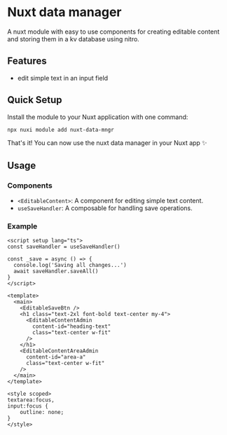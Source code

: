 <!--
Get your module up and running quickly.

Find and replace all on all files (CMD+SHIFT+F):
- Name: My Module
- Package name: my-module
- Description: My new Nuxt module
-->

# Nuxt data manager

A nuxt module with easy to use components for creating editable content and storing them in a kv database using nitro.

## Features

- edit simple text in an input field

## Quick Setup

Install the module to your Nuxt application with one command:

```bash
npx nuxi module add nuxt-data-mngr
```

That's it! You can now use the nuxt data manager in your Nuxt app ✨


## Usage

### Components

- `<EditableContent>`: A component for editing simple text content.
- `useSaveHandler`: A composable for handling save operations.

### Example

```vue
<script setup lang="ts">
const saveHandler = useSaveHandler()

const _save = async () => {
  console.log('Saving all changes...')
  await saveHandler.saveAll()
}
</script>

<template>
  <main>
    <EditableSaveBtn />
    <h1 class="text-2xl font-bold text-center my-4">
      <EditableContentAdmin
        content-id="heading-text"
        class="text-center w-fit"
      />
    </h1>
    <EditableContentAreaAdmin
      content-id="area-a"
      class="text-center w-fit"
    />
  </main>
</template>

<style scoped>
textarea:focus,
input:focus {
    outline: none;
}
</style>
```
